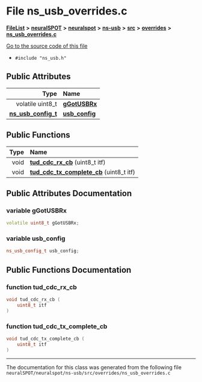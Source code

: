 

# File ns\_usb\_overrides.c



[**FileList**](files.md) **>** [**neuralSPOT**](dir_75594cce7c7773aa3cb253214bf56510.md) **>** [**neuralspot**](dir_b737d82f35ec218ac5a7ef4105db9c0e.md) **>** [**ns-usb**](dir_450d7ce7daa9d29b9b3b5cb7d00f16f9.md) **>** [**src**](dir_f255d6a194767e484966de6b2584c9a6.md) **>** [**overrides**](dir_9c7a8f6708b262eb1b0dd6b85c35f66f.md) **>** [**ns\_usb\_overrides.c**](ns__usb__overrides_8c.md)

[Go to the source code of this file](ns__usb__overrides_8c_source.md)



* `#include "ns_usb.h"`





















## Public Attributes

| Type | Name |
| ---: | :--- |
|  volatile uint8\_t | [**gGotUSBRx**](#variable-ggotusbrx)  <br> |
|  [**ns\_usb\_config\_t**](structns__usb__config__t.md) | [**usb\_config**](#variable-usb_config)  <br> |
















## Public Functions

| Type | Name |
| ---: | :--- |
|  void | [**tud\_cdc\_rx\_cb**](#function-tud_cdc_rx_cb) (uint8\_t itf) <br> |
|  void | [**tud\_cdc\_tx\_complete\_cb**](#function-tud_cdc_tx_complete_cb) (uint8\_t itf) <br> |




























## Public Attributes Documentation




### variable gGotUSBRx 

```C++
volatile uint8_t gGotUSBRx;
```






### variable usb\_config 

```C++
ns_usb_config_t usb_config;
```



## Public Functions Documentation




### function tud\_cdc\_rx\_cb 

```C++
void tud_cdc_rx_cb (
    uint8_t itf
) 
```






### function tud\_cdc\_tx\_complete\_cb 

```C++
void tud_cdc_tx_complete_cb (
    uint8_t itf
) 
```




------------------------------
The documentation for this class was generated from the following file `neuralSPOT/neuralspot/ns-usb/src/overrides/ns_usb_overrides.c`

